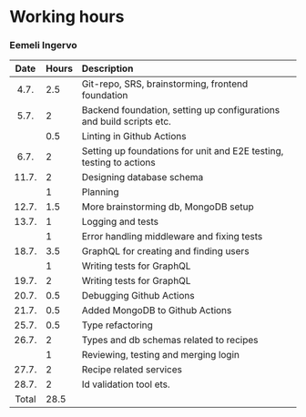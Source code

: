 # Working hours
### Eemeli Ingervo

| Date | Hours | Description |
| :----: | :----- | :----- |
| 4.7. | 2.5 | Git-repo, SRS, brainstorming, frontend foundation |
| 5.7. | 2 | Backend foundation, setting up configurations and build scripts etc. |
| | 0.5| Linting in Github Actions |
| 6.7. | 2 | Setting up foundations for unit and E2E testing, testing to actions |
| 11.7. | 2 | Designing database schema |
| | 1 | Planning |
| 12.7. | 1.5 | More brainstorming db, MongoDB setup |
| 13.7. | 1 | Logging and tests |
| | 1 | Error handling middleware and fixing tests |
| 18.7. | 3.5 | GraphQL for creating and finding users |
| | 1 | Writing tests for GraphQL |
| 19.7. | 2 | Writing tests for GraphQL |
| 20.7. | 0.5 | Debugging Github Actions |
| 21.7. | 0.5 | Added MongoDB to Github Actions |
| 25.7. | 0.5 | Type refactoring |
| 26.7. | 2 | Types and db schemas related to recipes |
| | 1 | Reviewing, testing and merging login |
| 27.7. | 2 | Recipe related services |
| 28.7. | 2 | Id validation tool ets. |
| Total | 28.5 | |
